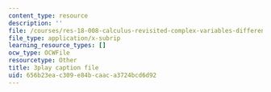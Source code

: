 ```yaml
---
content_type: resource
description: ''
file: /courses/res-18-008-calculus-revisited-complex-variables-differential-equations-and-linear-algebra-fall-2011/656b23eac309e84bcaaca3724bcd6d92_6UXba5MKsfc.srt
file_type: application/x-subrip
learning_resource_types: []
ocw_type: OCWFile
resourcetype: Other
title: 3play caption file
uid: 656b23ea-c309-e84b-caac-a3724bcd6d92
---
```

